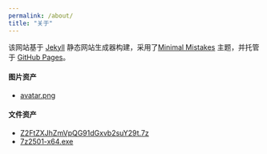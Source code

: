 ```yaml
---
permalink: /about/
title: "关于"
---
```


该网站基于 [Jekyll](http://jekyllrb.com/) 静态网站生成器构建，采用了[Minimal Mistakes](https://mmistakes.github.io/minimal-mistakes/) 主题，并托管于 [GitHub Pages](https://pages.github.com/)。

#### 图片资产

- [avatar.png](/assets/images/avatar.png)

#### 文件资产

- [Z2FtZXJhZmVpQG91dGxvb2suY29t.7z](/assets/files/Z2FtZXJhZmVpQG91dGxvb2suY29t.7z)
- [7z2501-x64.exe](/assets/files/7z2501-x64.exe)
